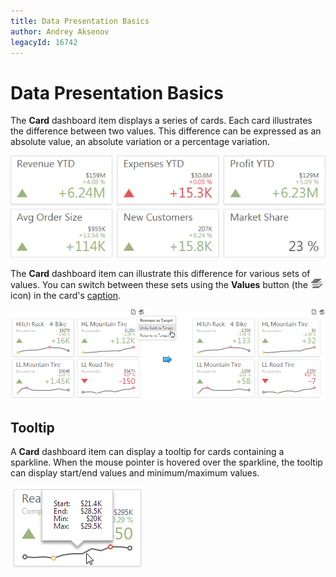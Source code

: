 ```yaml
---
title: Data Presentation Basics
author: Andrey Aksenov
legacyId: 16742
---
```

# Data Presentation Basics
The **Card** dashboard item displays a series of cards. Each card illustrates the difference between two values. This difference can be expressed as an absolute value, an absolute variation or a percentage variation.

![Cards_Web](../../../../images/img22502.png)

The **Card** dashboard item can illustrate this difference for various sets of values. You can switch between these sets using the **Values** button (the ![Cards_ValuesIcon](../../../../images/img22504.png) icon) in the card's [caption](../../data-presentation/dashboard-layout.md).

![Cards_SwitchValues_Web](../../../../images/img22503.png)

## Tooltip
A **Card** dashboard item can display a tooltip for cards containing a sparkline. When the mouse pointer is hovered over the sparkline, the tooltip can display start/end values and minimum/maximum values.

![CardSparkline_Tooltip_Web](../../../../images/img23717.png)